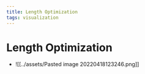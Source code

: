 ```yaml
---
title: Length Optimization
tags: visualization
---
```


# Length Optimization
- ![[../assets/Pasted image 20220418123246.png]]


















